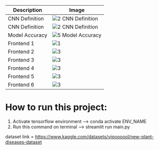 | **Description** | **Image** |
|---|---|
| CNN Definition | ![2  CNN Definition](https://github.com/user-attachments/assets/125c1501-ea06-45e8-926a-1342cd312e26) |
| CNN Definition | ![2  CNN Definition](https://github.com/user-attachments/assets/04041a25-af21-4e89-b160-ef156b038477) |
| Model Accuracy | ![5  Model Accuracy](https://github.com/user-attachments/assets/93e48fe8-b1b9-4793-ab83-f180d3e235d1) |
| Frontend 1 | ![1](https://github.com/user-attachments/assets/44df56ad-5079-4d29-b8ef-4ad535709acc) |
| Frontend 2 | ![3](https://github.com/user-attachments/assets/e1a84f11-d9b4-4b0b-80eb-71afae149c41) |
| Frontend 3 | ![3](https://github.com/user-attachments/assets/a3dcedad-9812-400c-8ce4-0e51eeb04e13) |
| Frontend 4 | ![3](https://github.com/user-attachments/assets/8f3b45c7-7ffb-4f12-b910-de96f23dea41) |
| Frontend 5 | ![3](https://github.com/user-attachments/assets/6bdc38b1-7a29-46d8-9432-f279f8eb95f8) |
| Frontend 6 | ![3](https://github.com/user-attachments/assets/6247a30f-dd16-4014-86a3-c79133acb91f) |

# How to run this project:

1. Activate tensorflow environment  -->  conda activate ENV_NAME
2. Run this command on terminal  --> streamlit run main.py


dataset link = https://www.kaggle.com/datasets/vipoooool/new-plant-diseases-dataset
